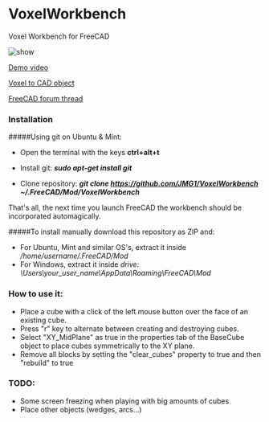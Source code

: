 # VoxelWorkbench
Voxel Workbench for FreeCAD

![show](https://2.bp.blogspot.com/-dYmMB_VxA1s/WH35o4WX3QI/AAAAAAAAC7w/nUXfOiqdakI-9Ga5gscOpKtZSuAUL5uawCLcB/s400/Captura%2Bde%2Bpantalla%2Bde%2B2017-01-17%2B10-21-36.png)

[Demo video](https://www.youtube.com/watch?v=nE0LYK__R5U)

[Voxel to CAD object](https://youtu.be/DQ7plBOnOyg)

[FreeCAD forum thread](https://forum.freecadweb.org/viewtopic.php?f=24&t=20013&hilit=voxel)

### Installation
#####Using git on Ubuntu & Mint:
- Open the terminal with the keys **ctrl+alt+t**

- Install git:  ***sudo apt-get install git***

- Clone repository:  ***git clone https://github.com/JMG1/VoxelWorkbench ~/.FreeCAD/Mod/VoxelWorkbench***

That's all, the next time you launch FreeCAD the workbench should be incorporated automagically.

#####To install manually download this repository as ZIP and:
- For Ubuntu, Mint and similar OS's, extract it inside */home/username/.FreeCAD/Mod*
- For Windows, extract it inside *drive: \Users\your_user_name\AppData\Roaming\FreeCAD\Mod*


### How to use it:

* Place a cube with a click of the left mouse button over the face of an existing cube.
* Press "r" key to alternate between creating and destroying cubes.
* Select "XY_MidPlane" as true in the properties tab of the BaseCube object to place cubes symmetrically to the XY plane.
* Remove all blocks by setting the "clear_cubes" property to true and then "rebuild" to true


### TODO:
* Some screen freezing when playing with big amounts of cubes
* Place other objects (wedges, arcs...)
